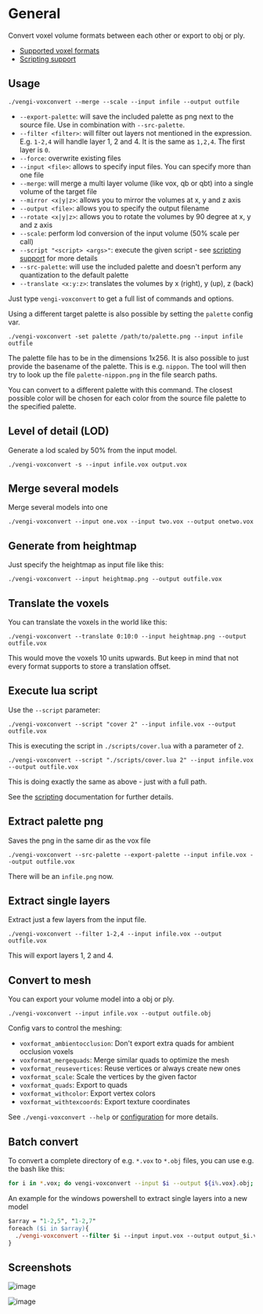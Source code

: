 # General

Convert voxel volume formats between each other or export to obj or ply.

* [Supported voxel formats](../Formats.md)
* [Scripting support](../LUAScript.md)

## Usage

`./vengi-voxconvert --merge --scale --input infile --output outfile`

* `--export-palette`: will save the included palette as png next to the source file. Use in combination with `--src-palette`.
* `--filter <filter>`: will filter out layers not mentioned in the expression. E.g. `1-2,4` will handle layer 1, 2 and 4. It is the same as `1,2,4`. The first layer is `0`.
* `--force`: overwrite existing files
* `--input <file>`: allows to specify input files. You can specify more than one file
* `--merge`: will merge a multi layer volume (like vox, qb or qbt) into a single volume of the target file
* `--mirror <x|y|z>`: allows you to mirror the volumes at x, y and z axis
* `--output <file>`: allows you to specify the output filename
* `--rotate <x|y|z>`: allows you to rotate the volumes by 90 degree at x, y and z axis
* `--scale`: perform lod conversion of the input volume (50% scale per call)
* `--script "<script> <args>"`: execute the given script - see [scripting support](../LUAScript.md) for more details
* `--src-palette`: will use the included palette and doesn't perform any quantization to the default palette
* `--translate <x:y:z>`: translates the volumes by x (right), y (up), z (back)

Just type `vengi-voxconvert` to get a full list of commands and options.

Using a different target palette is also possible by setting the `palette` config var.

`./vengi-voxconvert -set palette /path/to/palette.png --input infile outfile`

The palette file has to be in the dimensions 1x256. It is also possible to just provide the basename of the palette.
This is e.g. `nippon`. The tool will then try to look up the file `palette-nippon.png` in the file search paths.

You can convert to a different palette with this command. The closest possible color will be chosen for each
color from the source file palette to the specified palette.

## Level of detail (LOD)

Generate a lod scaled by 50% from the input model.

`./vengi-voxconvert -s --input infile.vox output.vox`

## Merge several models

Merge several models into one

`./vengi-voxconvert --input one.vox --input two.vox --output onetwo.vox`

## Generate from heightmap

Just specify the heightmap as input file like this:

`./vengi-voxconvert --input heightmap.png --output outfile.vox`

## Translate the voxels

You can translate the voxels in the world like this:

`./vengi-voxconvert --translate 0:10:0 --input heightmap.png --output outfile.vox`

This would move the voxels 10 units upwards. But keep in mind that not every format supports
to store a translation offset.

## Execute lua script

Use the `--script` parameter:

`./vengi-voxconvert --script "cover 2" --input infile.vox --output outfile.vox`

This is executing the script in `./scripts/cover.lua` with a parameter of `2`.

`./vengi-voxconvert --script "./scripts/cover.lua 2" --input infile.vox --output outfile.vox`

This is doing exactly the same as above - just with a full path.

See the [scripting](../LUAScript.md) documentation for further details.

## Extract palette png

Saves the png in the same dir as the vox file

`./vengi-voxconvert --src-palette --export-palette --input infile.vox --output outfile.vox`

There will be an `infile.png` now.

## Extract single layers

Extract just a few layers from the input file.

`./vengi-voxconvert --filter 1-2,4 --input infile.vox --output outfile.vox`

This will export layers 1, 2 and 4.

## Convert to mesh

You can export your volume model into a obj or ply.

`./vengi-voxconvert --input infile.vox --output outfile.obj`

Config vars to control the meshing:

* `voxformat_ambientocclusion`: Don't export extra quads for ambient occlusion voxels
* `voxformat_mergequads`: Merge similar quads to optimize the mesh
* `voxformat_reusevertices`: Reuse vertices or always create new ones
* `voxformat_scale`: Scale the vertices by the given factor
* `voxformat_quads`: Export to quads
* `voxformat_withcolor`: Export vertex colors
* `voxformat_withtexcoords`: Export texture coordinates

See `./vengi-voxconvert --help` or [configuration](../Configuration.md) for more details.

## Batch convert

To convert a complete directory of e.g. `*.vox` to `*.obj` files, you can use e.g. the bash like this:

```bash
for i in *.vox; do vengi-voxconvert --input $i --output ${i%.vox}.obj; done
```

An example for the windows powershell to extract single layers into a new model

```ps
$array = "1-2,5", "1-2,7"
foreach ($i in $array){
  ./vengi-voxconvert --filter $i --input input.vox --output output_$i.vxm
}
```

## Screenshots

![image](https://raw.githubusercontent.com/wiki/mgerhardy/engine/images/voxconvert-export-to-obj.png)

![image](https://raw.githubusercontent.com/wiki/mgerhardy/engine/images/voxconvert-export-obj.png)
